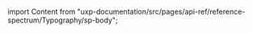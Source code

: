 
import Content from "uxp-documentation/src/pages/api-ref/reference-spectrum/Typography/sp-body";

<Content query="product=xd"/>
